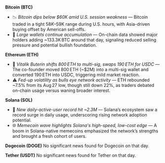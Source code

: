 **Bitcoin (BTC)**

- 📉 *Bitcoin dips below $60K amid U.S. session weakness* — Bitcoin traded in a tight $58K–$59K range during U.S. hours, with Asia-driven buying offset by American sell-offs.
- 🐳 *Large wallets continue accumulation* — On-chain data showed major holders adding ~133.3K BTC around that day, signaling reduced selling pressure and potential bullish foundation.

**Ethereum (ETH)**

- 🏦 *Vitalik Buterin shifts 800 ETH to multi-sig, swaps 190 ETH for USDC* — The co-founder moved 800 ETH (~$2M) into a multi-sig wallet and converted 190 ETH into USDC, triggering mild market reaction.
- ⚠️ *Fed-up volatility as bulls eye network activity* — ETH rebounded ~7.5% from its Aug 27 low, though still down 22%, as traders debated on-chain usage versus waning broader interest.

**Solana (SOL)**

- 👥 *New daily-active-user record hit ~2.3M* — Solana’s ecosystem saw a record surge in daily usage, underscoring rising network adoption potential.
- 🌐 *Memecoin wave highlights Solana's high-speed, low-cost edge* — A boom in Solana-native memecoins emphasized the network’s strengths and brought a fresh cohort of users.

**Dogecoin (DOGE)**
 No significant news found for Dogecoin on that day.

**Tether (USDT)**
 No significant news found for Tether on that day.